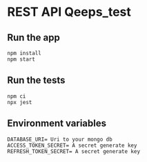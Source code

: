 # REST API Qeeps_test

## Run the app

    npm install
    npm start

## Run the tests

    npm ci
    npx jest

## Environment variables

    DATABASE_URI= Uri to your mongo db 
    ACCESS_TOKEN_SECRET= A secret generate key
    REFRESH_TOKEN_SECRET= A secret generate key

